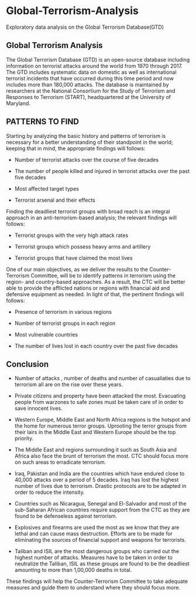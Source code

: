 # Global-Terrorism-Analysis
Exploratory data analysis on the Global Terrorism Database(GTD)

## Global Terrorism Analysis
The Global Terrorism Database (GTD) is an open-source database including information on terrorist attacks around the world from 1970 through 2017. The GTD includes systematic data on domestic as well as international terrorist incidents that have occurred during this time period and now includes more than 180,000 attacks. The database is maintained by researchers at the National Consortium for the Study of Terrorism and Responses to Terrorism (START), headquartered at the University of Maryland.

## PATTERNS TO FIND

Starting by analyzing the basic history and patterns of terrorism is necessary for a better understanding of their standpoint in the world; keeping that in mind, the appropriate findings will follows:

* Number of terrorist attacks over the course of five decades

* The number of people killed and injured in terrorist attacks over the past five decades

* Most affected target types

* Terrorist arsenal and their effects 

Finding the deadliest terrorist groups with broad reach is an integral approach in an anti-terrorism-based analysis; the relevant findings will follows:

* Terrorist groups with the very high attack rates

* Terrorist groups which possess heavy arms and artillery

* Terrorist groups that have claimed the most lives

One of our main objectives, as we deliver the results to the Counter-Terrorism Committee, will be to identify patterns in terrorism using the region- and country-based approaches. As a result, the CTC will be better able to provide the afflicted nations or regions with financial aid and defensive equipment as needed. In light of that, the pertinent findings will follows:

* Presence of terrorism in various regions 

* Number of terrorist groups in each region

* Most vulnerable countries

* The number of lives lost in each country over the past five decades

## Conclusion

* Number of attacks , number of deaths and number of casualiaties due to terrorism all are on the rise over these years.

* Private citizens and property have been attacked the most. Evacuating people from warzones to safe zones must be taken care of in order to save innocent lives.

* Western Europe, Middle East and North Africa regions is the hotspot and the home for numerous terror groups. Uprooting the terror groups from their lairs in the Middle East and Western Europe should be the top priority.

* The Middle East and regions surrounding it such as South Asia and Africa also face the brunt of terrorism the most. CTC should focus more on such areas to erradicate terrorism.

* Iraq, Pakistan and India are the countries which have endured close to 40,000 attacks over a period of 5 decades. Iraq has lost the highest number of lives due to terrorism. Drastic protocols are to be adapted in order to reduce the intensity.

* Countries such as Nicaragua, Senegal and El-Salvador and most of the sub-Saharan African countries require support from the CTC as they are found to be defenseless against terrorism.

* Explosives and firearms are used the most as we know that they are lethal and can cause mass destruction. Efforts are to be made for eliminating the sources of financial support and weapons for terrorists.

* Taliban and ISIL are the most dangerous groups who carried out the highest number of attacks. Measures have to be taken in order to neutralize the Taliban, ISIL as these groups are found to be the deadliest amounting to more than 1,00,000 deaths in total.

These findings will help the Counter-Terrorism Committee to take adequate measures and guide them to understand where they should focus more. 
